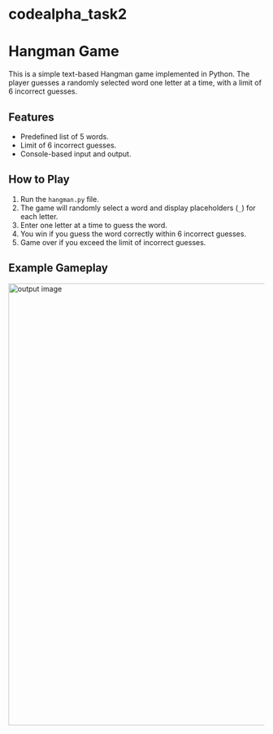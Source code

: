 # codealpha_task2
# Hangman Game

This is a simple text-based Hangman game implemented in Python. The player guesses a randomly selected word one letter at a time, with a limit of 6 incorrect guesses.

## Features
- Predefined list of 5 words.
- Limit of 6 incorrect guesses.
- Console-based input and output.

## How to Play
1. Run the `hangman.py` file.
2. The game will randomly select a word and display placeholders (`_`) for each letter.
3. Enter one letter at a time to guess the word.
4. You win if you guess the word correctly within 6 incorrect guesses.
5. Game over if you exceed the limit of incorrect guesses.

## Example Gameplay
<img width="1681" height="868" alt="output image" src="https://github.com/user-attachments/assets/044ca925-c7d6-495c-9fee-84c5296ed2f6" />
